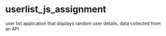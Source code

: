 # userlist_js_assignment
user list application that displays random user details, data collected from an API

